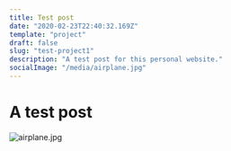 ```yaml
---
title: Test post
date: "2020-02-23T22:40:32.169Z"
template: "project"
draft: false
slug: "test-project1"
description: "A test post for this personal website."
socialImage: "/media/airplane.jpg"
---
```


# A test post

![airplane.jpg](/media/airplane.jpg)
